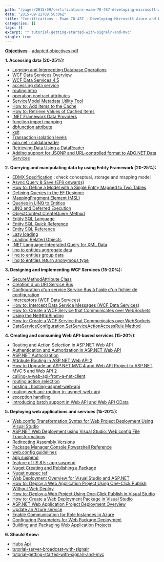 ```yaml
---
path: "/pages/2015/09/certifications-exam-70-487-developing-microsoft-azure-and-web-services/"
date: "2015-09-12T09:50:06Z"
title: "Certifications - Exam 70-487 : Developing Microsoft Azure and Web Services"
categories: []
tags: []
excerpt: "* tutorial-getting-started-with-signalr-and-mvc"
single: true
---
```


**[Objectives](https://www.microsoft.com/learning/en-gb/exam-70-487.aspx)** - [adapted objectives pdf](http://download.microsoft.com/download/D/2/9/D2916465-BB39-4CC2-8CB4-872FB70B40F6/OD_Changes-487.pdf)

**1\. Accessing data (20-25%):**

* [Logging and Intercepting Database Operations](https://msdn.microsoft.com/en-us/library/dn469464.aspx)
* [WCF Data Services Overview](https://msdn.microsoft.com/en-us/library/cc668794.aspx)
* [WCF Data Services 4.5](https://msdn.microsoft.com/en-us/library/cc668792.aspx)
* [accessing data service](https://msdn.microsoft.com/en-us/library/dd728283.aspx)
* [routing intro](https://msdn.microsoft.com/en-us/library/ee517422(v=vs.110).aspx)
* [operation contract attributes](https://msdn.microsoft.com/en-us/library/System.ServiceModel.OperationContractAttribute_properties(v=vs.110).aspx)
* [ServiceModel Metadata Utility Tool](https://msdn.microsoft.com/en-us/library/aa347733.aspx)
* [How to: Add Items to the Cache](https://msdn.microsoft.com/en-us/library/18c1wd61.aspx)
* [How to: Retrieve Values of Cached Items](https://msdn.microsoft.com/en-us/library/xhy3h9f9.aspx)
* [.NET Framework Data Providers](https://msdn.microsoft.com/en-us/library/a6cd7c08.aspx)
* [function import mapping](https://msdn.microsoft.com/en-us/library/vstudio/cc716759(v=vs.100).aspx)
* [dbfunction attribute](https://msdn.microsoft.com/en-us/library/system.data.entity.dbfunctionattribute(v=vs.113).aspx)
* [xslt](https://msdn.microsoft.com/en-us/library/ms256069(v=vs.110).aspx)
* [Transaction isolation levels](https://msdn.microsoft.com/en-us/library/ms709374(v=vs.85).aspx)
* [ado.net : sqldatareader](https://msdn.microsoft.com/en-us/library/system.data.sqlclient.sqldatareader.aspx)
* [Retrieving Data Using a DataReader](https://msdn.microsoft.com/en-us/library/haa3afyz(v=vs.110).aspx)
* [Adding support for JSONP and URL-controlled format to ADO.NET Data Services](http://blogs.msdn.com/b/pablo/archive/2009/02/25/adding-support-for-jsonp-and-url-controlled-format-to-ado-net-data-services.aspx)

**2\. Querying and manipulating data by using Entity Framework (20-25%):**

* [EDMX Specification](https://msdn.microsoft.com/en-us/data/jj650889) : check conceptual, storage and mapping model
* [Async Query & Save (EF6 onwards)](https://msdn.microsoft.com/en-us/data/jj819165.aspx)
* [How to: Define a Model with a Single Entity Mapped to Two Tables](https://msdn.microsoft.com/en-us/library/vstudio/bb896233(v=vs.100).aspx)
* [Defining Queries in the EF Designer](https://msdn.microsoft.com/en-us/data/jj730307.aspx)
* [MappingFragment Element (MSL)](https://msdn.microsoft.com/en-us/library/vstudio/bb399287(v=vs.100).aspx)
* [Queries in LINQ to Entities](https://msdn.microsoft.com/en-us/library/vstudio/bb399367(v=vs.100).aspx)
* [LINQ and Deferred Execution](http://blogs.msdn.com/b/charlie/archive/2007/12/09/deferred-execution.aspx)
* [ObjectContext.CreateQuery Method](https://msdn.microsoft.com/en-us/library/bb339670.aspx)
* [Entity SQL Language](https://msdn.microsoft.com/en-us/library/bb399560(v=vs.110).aspx)
* [Entity SQL Quick Reference](https://msdn.microsoft.com/en-us/library/bb738683.aspx)
* [Entity SQL Reference](https://msdn.microsoft.com/en-us/library/bb387118(v=vs.110).aspx)
* [Lazy loading](https://msdn.microsoft.com/en-US/data/jj574232)
* [Loading Related Objects](https://msdn.microsoft.com/en-us/library/bb896272(v=vs.110).aspx)
* [.NET Language-Integrated Query for XML Data](https://msdn.microsoft.com/en-us/library/bb308960.aspx)
* [linq to entities aggregate data](https://msdn.microsoft.com/en-us/library/vstudio/cc716738(v=vs.100).aspx)
* [linq to entities group data](https://msdn.microsoft.com/en-us/library/vstudio/bb896341(v=vs.100).aspx)
* [linq to entities return anonymous type](https://msdn.microsoft.com/en-us/library/vstudio/bb738512(v=vs.100).aspx)

**3\. Designing and implementing WCF Services (15-20%):**

* [SecureMethodAttribute Class](https://msdn.microsoft.com/en-us/library/system.enterpriseservices.securemethodattribute.aspx)
* [Création d'un URI Service Bus](http://msdn.microsoft.com/en-us/library/windowsazure/ee706757.aspx)
* [Configuration d'un service Service Bus à l'aide d'un fichier de configuration](https://msdn.microsoft.com/library/azure/ee725247.aspx)
* [Interceptors (WCF Data Services)](http://msdn.microsoft.com/en-us/library/dd744842(v=vs.110).aspx)
* [How to: Intercept Data Service Messages (WCF Data Services)](https://msdn.microsoft.com/en-us/library/dd744837(v=vs.110).aspx)
* [How to: Create a WCF Service that Communicates over WebSockets](https://msdn.microsoft.com/en-us/library/hh977020(v=vs.110).aspx)
* [Using the NetHttpBinding](https://msdn.microsoft.com/en-us/library/hh674273(v=vs.110).aspx)
* [How to: Create a WCF Service that Communicates over WebSockets](https://msdn.microsoft.com/en-us/library/hh977020(v=vs.110).aspx)
* [DataServiceConfiguration.SetServiceActionAccessRule Method](https://msdn.microsoft.com/en-us/library/system.data.services.dataserviceconfiguration.setserviceactionaccessrule(v=vs.113).aspx)

**4\. Creating and consuming Web API-based services (15-20%):**

* [Routing and Action Selection in ASP.NET Web API](http://www.asp.net/web-api/overview/web-api-routing-and-actions/routing-and-action-selection)
* [Authentication and Authorization in ASP.NET Web API](http://www.asp.net/web-api/overview/security/authentication-and-authorization-in-aspnet-web-api)
* [ASP.NET Authorization](https://msdn.microsoft.com/en-us/library/wce3kxhd.ASPX)
* [Attribute Routing in ASP.NET Web API 2](http://www.asp.net/web-api/overview/web-api-routing-and-actions/attribute-routing-in-web-api-2)
* [How to Upgrade an ASP.NET MVC 4 and Web API Project to ASP.NET MVC 5 and Web API 2](http://www.asp.net/mvc/overview/releases/how-to-upgrade-an-aspnet-mvc-4-and-web-api-project-to-aspnet-mvc-5-and-web-api-2)
* [calling-a-web-api-from-a-net-client](http://www.asp.net/web-api/overview/advanced/calling-a-web-api-from-a-net-client)
* [routing action selection](http://www.asp.net/web-api/overview/web-api-routing-and-actions/routing-and-action-selection)
* [hosting : hosting-aspnet-web-api](http://www.asp.net/web-api/overview/hosting-aspnet-web-api)
* [routing web api: routing-in-aspnet-web-api](http://www.asp.net/web-api/overview/web-api-routing-and-actions/routing-in-aspnet-web-api)
* [exception handling](http://www.asp.net/web-api/overview/error-handling/exception-handling)
* [Introducing batch support in Web API and Web API OData](http://blogs.msdn.com/b/webdev/archive/2013/11/01/introducing-batch-support-in-web-api-and-web-api-odata.aspx)

**5\. Deploying web applications and services (15-20%):**

* [Web.config Transformation Syntax for Web Project Deployment Using Visual Studio](https://msdn.microsoft.com/en-us/library/dd465326(v=vs.110).aspx)
* [ASP.NET Web Deployment using Visual Studio: Web.config File Transformations](http://www.asp.net/mvc/overview/deployment/visual-studio-web-deployment/web-config-transformations)
* [Redirecting Assembly Versions](http://msdn.microsoft.com/en-us/library/7wd6ex19(v=vs.110).aspx)
* [Package Manager Console Powershell Reference](http://docs.nuget.org/consume/package-manager-console-powershell-reference)
* [web.config guidelines](https://msdn.microsoft.com/en-us/library/ff400235.aspx)
* [app suspend](http://blogs.msdn.com/b/dotnet/archive/2013/10/09/asp-net-app-suspend-responsive-shared-net-web-hosting.aspx)
* [feature of IIS 8.5 : app suspend](http://www.iis.net/learn/get-started/whats-new-in-iis-85/idle-worker-process-page-out-in-iis85)
* [Nuget Creating and Publishing a Package](http://docs.nuget.org/create/creating-and-publishing-a-package)
* [Nuget nuspec ref](http://docs.nuget.org/create/nuspec-reference)
* [Web Deployment Overview for Visual Studio and ASP.NET](https://msdn.microsoft.com/en-us/library/dd394698(v=vs.110).aspx)
* [How to: Deploy a Web Application Project Using One-Click Publish Without Web Deploy](https://msdn.microsoft.com/en-us/library/dd434211(v=vs.100).aspx)
* [How to: Deploy a Web Project Using One-Click Publish in Visual Studio](https://msdn.microsoft.com/en-us/library/dd465337(v=vs.110).aspx)
* [How to: Create a Web Deployment Package in Visual Studio](https://msdn.microsoft.com/en-us/library/dd465323(v=vs.110).aspx)
* [ASP.NET Web Application Project Deployment Overview](https://msdn.microsoft.com/en-us/library/dd394698(VS.100).aspx)
* [Update an Azure service](https://msdn.microsoft.com/en-us/library/azure/hh472157.aspx)
* [Enable Communication for Role Instances in Azure](https://msdn.microsoft.com/en-us/library/azure/hh180158.aspx)
* [Configuring Parameters for Web Package Deployment](http://www.asp.net/web-forms/overview/deployment/web-deployment-in-the-enterprise/configuring-parameters-for-web-package-deployment)
* [Building and Packaging Web Application Projects](http://www.asp.net/web-forms/overview/deployment/web-deployment-in-the-enterprise/building-and-packaging-web-application-projects)

**6\. Should Know:**

* [Hubs Api](http://www.asp.net/signalr/overview/guide-to-the-api/hubs-api-guide-server)
* [tutorial-server-broadcast-with-signalr](http://www.asp.net/signalr/overview/getting-started/tutorial-server-broadcast-with-signalr)
* [tutorial-getting-started-with-signalr-and-mvc](http://www.asp.net/signalr/overview/getting-started/tutorial-getting-started-with-signalr-and-mvc)